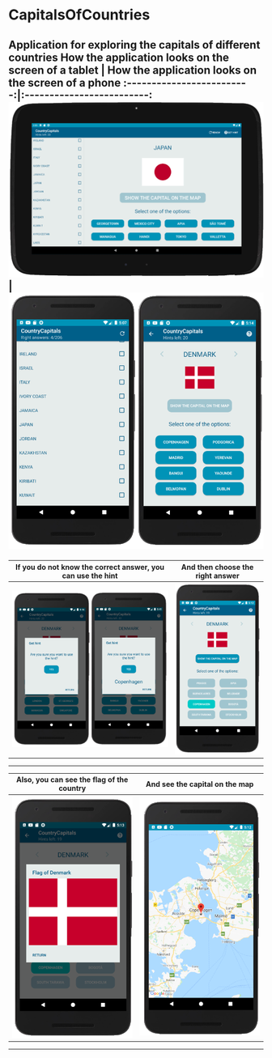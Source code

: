 # CapitalsOfCountries
Application for exploring the capitals of different countries
How the application looks on the screen of a tablet |  How the application looks on the screen of a phone
:-------------------------:|:-------------------------:
![alt text](Screenshots/tablet.png ) | ![alt text](Screenshots/phone_list_fragment.png )
---
If you do not know the correct answer, you can use the hint |  And then choose the right answer
:-------------------------:|:-------------------------:
![alt text](Screenshots/phone_hint.png ) | ![alt text](Screenshots/phone_right_answer.png )
---
Also, you can see the flag of the country | And see the capital on the map
:-------------------------:|:-------------------------:
![alt text](Screenshots/phone_flag.png ) | ![alt text](Screenshots/phone_map.png )
---
